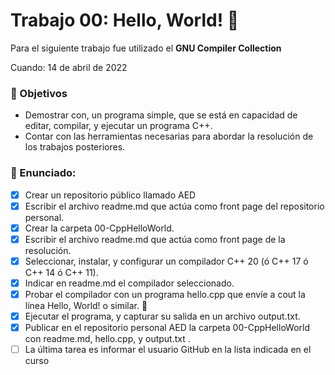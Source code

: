 # Trabajo 00: Hello, World! :raising_hand:

Para el siguiente trabajo fue utilizado el **GNU Compiler Collection**

Cuando: 14 de abril de 2022


### :pushpin: Objetivos
* Demostrar con, un programa simple, que se está en capacidad de editar,
compilar, y ejecutar un programa C++.
* Contar con las herramientas necesarias para abordar la resolución de los
trabajos posteriores.


### :bookmark_tabs: Enunciado:
- [x] Crear un repositorio público llamado AED
- [x] Escribir el archivo readme.md que actúa como front page del repositorio personal.
- [x] Crear la carpeta 00-CppHelloWorld.
- [x] Escribir el archivo readme.md que actúa como front page de la resolución.
- [x] Seleccionar, instalar, y configurar un compilador C++ 20 (ó C++ 17 ó C++ 14 ó C++ 11).
- [x] Indicar en readme.md el compilador seleccionado.
- [x] Probar el compilador con un programa hello.cpp que envíe a cout la línea Hello, World! o similar. :raising_hand:
- [x] Ejecutar el programa, y capturar su salida en un archivo output.txt.
- [x] Publicar en el repositorio personal AED la carpeta 00-CppHelloWorld con readme.md, hello.cpp, y output.txt .
- [ ] La última tarea es informar el usuario GitHub en la lista indicada en el curso
